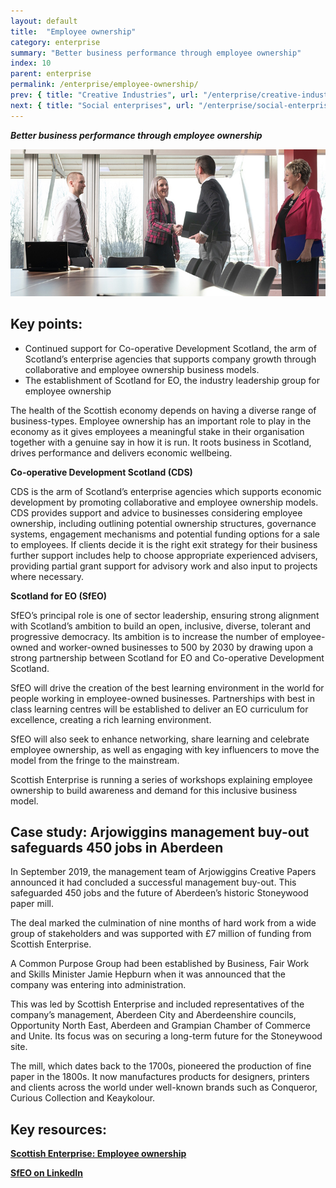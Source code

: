 ```yaml
---
layout: default
title:  "Employee ownership"
category: enterprise
summary: "Better business performance through employee ownership"
index: 10
parent: enterprise
permalink: /enterprise/employee-ownership/
prev: { title: "Creative Industries", url: "/enterprise/creative-industries/" }
next: { title: "Social enterprises", url: "/enterprise/social-enterprises/" }
---
```

***Better business performance through employee ownership***

![A photograph of people meeting in a board room](/assets/images/pageimages/Enterprise.13.jpg)

## Key points:

- Continued support for Co-operative Development Scotland, the arm of Scotland’s enterprise agencies that supports company growth through collaborative and employee ownership business models.
- The establishment of Scotland for EO, the industry leadership group for employee ownership

The health of the Scottish economy depends on having a diverse range of business-types.  Employee ownership has an important role to play in the economy as it gives employees a meaningful stake in their organisation together with a genuine say in how it is run. It roots business in Scotland, drives performance and delivers economic wellbeing.

**Co-operative Development Scotland (CDS)**

CDS is the arm of Scotland’s enterprise agencies which supports economic development by promoting collaborative and employee ownership models.  CDS provides support and advice to businesses considering employee ownership, including outlining potential ownership structures, governance systems, engagement mechanisms and potential funding options for a sale to employees. If clients decide it is the right exit strategy for their business further support includes help to choose appropriate experienced advisers, providing partial grant support for advisory work and also input to projects where necessary.

**Scotland for EO (SfEO)**

SfEO’s principal role is one of sector leadership, ensuring strong alignment with Scotland’s ambition to build an open, inclusive, diverse, tolerant and progressive democracy. Its ambition is to increase the number of employee-owned and worker-owned businesses to 500 by 2030 by drawing upon a strong partnership between Scotland for EO and Co-operative Development Scotland.

SfEO will drive the creation of the best learning environment in the world for people working in employee-owned businesses.  Partnerships with best in class learning centres will be established to deliver an EO curriculum for excellence, creating a rich learning environment.

SfEO will also seek to enhance networking, share learning and celebrate employee ownership, as well as engaging with key influencers to move the model from the fringe to the mainstream.

Scottish Enterprise is running a series of workshops explaining employee ownership to build awareness and demand for this inclusive business model.

<div class="case-study" markdown="1">

<h2><span class="hidden">Case study:</span> Arjowiggins management buy-out safeguards 450 jobs in Aberdeen</h2>

In September 2019, the management team of Arjowiggins Creative Papers announced it had concluded a successful management buy-out. This safeguarded 450 jobs and the future of Aberdeen’s historic Stoneywood paper mill.

The deal marked the culmination of nine months of hard work from a wide group of stakeholders and was supported with £7 million of funding from Scottish Enterprise.

A Common Purpose Group had been established by Business, Fair Work and Skills Minister Jamie Hepburn when it was announced that the company was entering into administration.

This was led by Scottish Enterprise and included representatives of the company’s management, Aberdeen City and Aberdeenshire councils, Opportunity North East, Aberdeen and Grampian Chamber of Commerce and Unite. Its focus was on securing a long-term future for the Stoneywood site.

The mill, which dates back to the 1700s, pioneered the production of fine paper in the 1800s. It now manufactures products for designers, printers and clients across the world under well-known brands such as Conqueror, Curious Collection and Keaykolour.
</div>

## Key resources:

**[Scottish Enterprise: Employee ownership](https://www.scottish-enterprise.com/support-for-businesses/business-development-and-advice/employee-ownership)**

**[SfEO on LinkedIn](https://www.linkedin.com/company/scotland-for-employee-ownership)**
